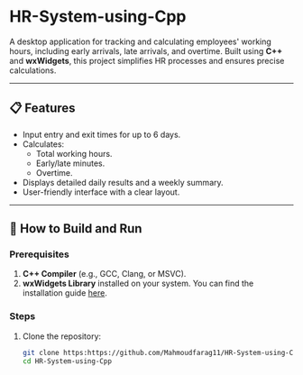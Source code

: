 # HR-System-using-Cpp

A desktop application for tracking and calculating employees' working hours, including early arrivals, late arrivals, and overtime. Built using **C++** and **wxWidgets**, this project simplifies HR processes and ensures precise calculations.  

---

## 📋 Features  
- Input entry and exit times for up to 6 days.  
- Calculates:  
  - Total working hours.  
  - Early/late minutes.  
  - Overtime.  
- Displays detailed daily results and a weekly summary.  
- User-friendly interface with a clear layout.  

---

## 🚀 How to Build and Run  

### Prerequisites  
1. **C++ Compiler** (e.g., GCC, Clang, or MSVC).  
2. **wxWidgets Library** installed on your system. You can find the installation guide [here](https://www.wxwidgets.org/downloads/).  

### Steps  
1. Clone the repository:  
   ```bash
   git clone https:https://github.com/Mahmoudfarag11/HR-System-using-Cpp.git
   cd HR-System-using-Cpp

